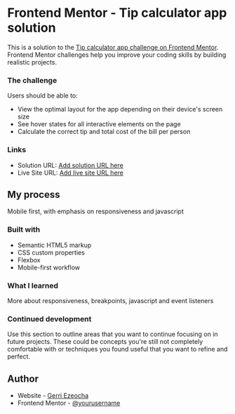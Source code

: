 # Frontend Mentor - Tip calculator app solution

This is a solution to the [Tip calculator app challenge on Frontend Mentor](https://www.frontendmentor.io/challenges/tip-calculator-app-ugJNGbJUX). Frontend Mentor challenges help you improve your coding skills by building realistic projects.

### The challenge

Users should be able to:

- View the optimal layout for the app depending on their device's screen size
- See hover states for all interactive elements on the page
- Calculate the correct tip and total cost of the bill per person


### Links

- Solution URL: [Add solution URL here](https://your-solution-url.com)
- Live Site URL: [Add live site URL here](https://your-live-site-url.com)

## My process
Mobile first, with emphasis on responsiveness and javascript

### Built with

- Semantic HTML5 markup
- CSS custom properties
- Flexbox
- Mobile-first workflow

### What I learned

More about responsiveness, breakpoints, javascript and event listeners

### Continued development

Use this section to outline areas that you want to continue focusing on in future projects. These could be concepts you're still not completely comfortable with or techniques you found useful that you want to refine and perfect.

## Author

- Website - [Gerri Ezeocha](https://gerriezeocha.netlify.app)
- Frontend Mentor - [@yourusername](https://www.frontendmentor.io/profile/GerriEzeocha)

